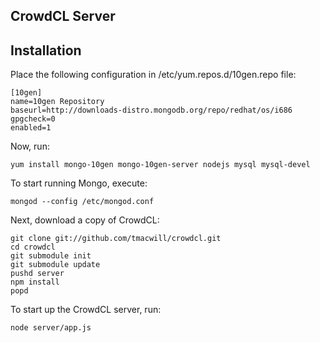 CrowdCL Server
---

## Installation

Place the following configuration in /etc/yum.repos.d/10gen.repo file:

    [10gen]
    name=10gen Repository
    baseurl=http://downloads-distro.mongodb.org/repo/redhat/os/i686
    gpgcheck=0
    enabled=1

Now, run:

    yum install mongo-10gen mongo-10gen-server nodejs mysql mysql-devel

To start running Mongo, execute:

    mongod --config /etc/mongod.conf

Next, download a copy of CrowdCL:

    git clone git://github.com/tmacwill/crowdcl.git
    cd crowdcl
    git submodule init
    git submodule update
    pushd server
    npm install
    popd

To start up the CrowdCL server, run:

    node server/app.js
